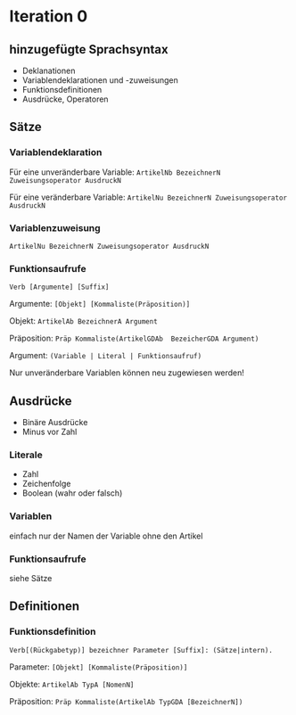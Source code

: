 # Iteration 0

## hinzugefügte Sprachsyntax
- Deklanationen
- Variablendeklarationen und -zuweisungen
- Funktionsdefinitionen
- Ausdrücke, Operatoren


## Sätze

### Variablendeklaration
Für eine unveränderbare Variable: `ArtikelNb BezeichnerN Zuweisungsoperator AusdruckN`

Für eine veränderbare Variable: `ArtikelNu BezeichnerN Zuweisungsoperator AusdruckN`

### Variablenzuweisung
`ArtikelNu BezeichnerN Zuweisungsoperator AusdruckN`

### Funktionsaufrufe
`Verb [Argumente] [Suffix]`

Argumente: `[Objekt] [Kommaliste(Präposition)]`

Objekt: `ArtikelAb BezeichnerA Argument`

Präposition: `Präp Kommaliste(ArtikelGDAb  BezeicherGDA Argument)`

Argument: `(Variable | Literal | Funktionsaufruf)`

Nur unveränderbare Variablen können neu zugewiesen werden!

## Ausdrücke
- Binäre Ausdrücke
- Minus vor Zahl
### Literale
- Zahl
- Zeichenfolge
- Boolean (wahr oder falsch)

### Variablen
einfach nur der Namen der Variable ohne den Artikel

### Funktionsaufrufe
siehe Sätze

## Definitionen

### Funktionsdefinition
`Verb[(Rückgabetyp)] bezeichner Parameter [Suffix]: (Sätze|intern).`

Parameter: `[Objekt] [Kommaliste(Präposition)]`

Objekte: `ArtikelAb TypA [NomenN]`

Präposition: `Präp Kommaliste(ArtikelAb TypGDA [BezeichnerN])`

